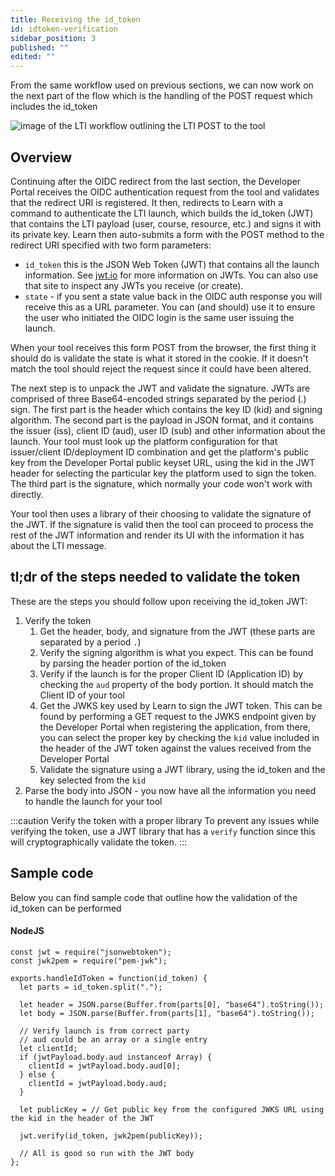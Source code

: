```yaml
---
title: Receiving the id_token
id: idtoken-verification
sidebar_position: 3
published: ""
edited: ""
---
```


From the same workflow used on previous sections, we can now work on the next part of the flow which is the handling of the POST request which includes the id_token

![image of the LTI workflow outlining the LTI POST to the tool](/assets/img/lti-launch-sequence-idtoken.png)

## Overview

Continuing after the OIDC redirect from the last section, the Developer Portal receives the OIDC authentication request from the tool and validates that the redirect URI is registered. It then, redirects to Learn with a command to authenticate the LTI launch, which builds the id_token (JWT) that contains the LTI payload (user, course, resource, etc.) and signs it with its private key. Learn then auto-submits a form with the POST method to the redirect URI specified with two form parameters:

- `id_token` this is the JSON Web Token (JWT) that contains all the launch information. See [jwt.io](https://jwt.io) for more information on JWTs. You can also use that site to inspect any JWTs you receive (or create).
- `state` - if you sent a state value back in the OIDC auth response you will receive this as a URL parameter. You can (and should) use it to ensure the user who initiated the OIDC login is the same user issuing the launch.

When your tool receives this form POST from the browser, the first thing it should do is validate the state is what it stored in the cookie. If it doesn't match the tool should reject the request since it could have been altered.

The next step is to unpack the JWT and validate the signature. JWTs are comprised of three Base64-encoded strings separated by the period (.) sign. The first part is the header which contains the key ID (kid) and signing algorithm. The second part is the payload in JSON format, and it contains the issuer (iss), client ID (aud), user ID (sub) and other information about the launch. Your tool must look up the platform configuration for that issuer/client ID/deployment ID combination and get the platform's public key from the Developer Portal public keyset URL, using the kid in the JWT header for selecting the particular key the platform used to sign the token. The third part is the signature, which normally your code won't work with directly.

Your tool then uses a library of their choosing to validate the signature of the JWT. If the signature is valid then the tool can proceed to process the rest of the JWT information and render its UI with the information it has about the LTI message.

## tl;dr of the steps needed to validate the token

These are the steps you should follow upon receiving the id_token JWT:

1. Verify the token
   1. Get the header, body, and signature from the JWT (these parts are separated by a period `.`)
   2. Verify the signing algorithm is what you expect. This can be found by parsing the header portion of the id_token
   3. Verify if the launch is for the proper Client ID (Application ID) by checking the `aud` property of the body portion. It should match the Client ID of your tool
   4. Get the JWKS key used by Learn to sign the JWT token. This can be found by performing a GET request to the JWKS endpoint given by the Developer Portal when registering the application, from there, you can select the proper key by checking the `kid` value included in the header of the JWT token against the values received from the Developer Portal
   5. Validate the signature using a JWT library, using the id_token and the key selected from the `kid`
2. Parse the body into JSON - you now have all the information you need to handle the launch for your tool

:::caution Verify the token with a proper library
To prevent any issues while verifying the token, use a JWT library that has a `verify` function since this will cryptographically validate the token.
:::

## Sample code

Below you can find sample code that outline how the validation of the id_token can be performed

#### NodeJS

```nodejs
const jwt = require("jsonwebtoken");
const jwk2pem = require("pem-jwk");

exports.handleIdToken = function(id_token) {
  let parts = id_token.split(".");

  let header = JSON.parse(Buffer.from(parts[0], "base64").toString());
  let body = JSON.parse(Buffer.from(parts[1], "base64").toString());

  // Verify launch is from correct party
  // aud could be an array or a single entry
  let clientId;
  if (jwtPayload.body.aud instanceof Array) {
    clientId = jwtPayload.body.aud[0];
  } else {
    clientId = jwtPayload.body.aud;
  }

  let publicKey = // Get public key from the configured JWKS URL using the kid in the header of the JWT

  jwt.verify(id_token, jwk2pem(publicKey));

  // All is good so run with the JWT body
};
```
